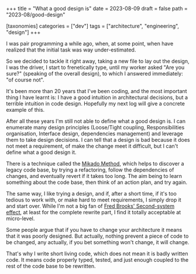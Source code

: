 +++
title = "What a good design is"
date = 2023-08-09
draft = false
path = "2023-08/good-design"

[taxonomies]
categories = ["dev"]
tags = ["architecture", "engineering", "design"]
+++

I was pair programming a while ago, when, at some point, when have realized that the initial task was way under-estimated.

So we decided to tackle it right away, taking a new file to lay out the design, I was the driver, I start to frenetically type, until my worker asked "Are you sure?" (speaking of the overall design), to which I answered immediately: "of course not".

It's been more than 20 years that I've been coding, and the most important thing I have learnt is:
I have a good intuition in architectural decisions, but a terrible intuition in code design.
Hopefully my next log will give a concrete example of this.

After all these years I'm still not able to define what a good design is.
I can enumerate many design principles (Loose/Tight coupling, Responsibilities organisation, Interface design, dependencies management) and leverage them to take design decisions.
I can tell that a design is bad because it does not meet a requirement, of make the change meet it difficult, but I can't define what a good design it.

There is a technique called the [Mikado Method](https://mikadomethod.info/), which helps to discover a legacy code base, by trying a refactoring, follow the dependencies of changes, and eventually revert if it takes too long.
The aim being to learn something about the code base, then think of an action plan, and try again.

The same way, I like trying a design, and if, after a short time, if it's too tedious to work with, or make hard to meet requirements, I simply drop it and start over.
While I'm not a big fan of [Fred Brooks' Second-system effect](https://en.wikipedia.org/wiki/Second-system_effect), at least for the complete rewrite part, I find it totally acceptable at micro-level.

Some people argue that if you have to change your architecture it means that it was poorly designed.
But actually, nothing prevent a piece of code to be changed, any actually, if you bet something won't change, it will change.

That's why I write short living code, which does not mean it is badly written code.
It means code properly typed, tested, and just enough coupled to the rest of the code base to be rewritten.
